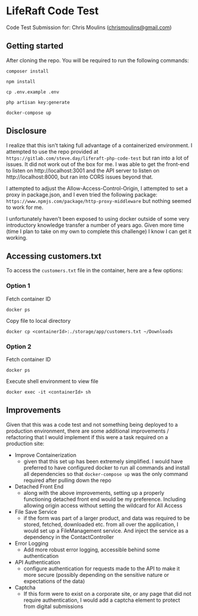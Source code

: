 # LifeRaft Code Test

Code Test Submission for: Chris Moulins (chrismoulins@gmail.com)

## Getting started

After cloning the repo. You will be required to run the following commands:
```
composer install
```
```
npm install
```
```
cp .env.example .env
```
```
php artisan key:generate
```
```
docker-compose up
```

## Disclosure

I realize that this isn't taking full advantage of a containerized environment.
I attempted to use the repo provided at `https://gitlab.com/steve.day/liferaft-php-code-test` but ran into a lot of issues. It did not work out of the box for me.
I was able to get the front-end to listen on http://localhost:3001 and the API server to listen on
http://localhost:8000, but ran into CORS issues beyond that.

I attempted to adjust the Allow-Access-Control-Origin, I attempted to set a proxy in package.json, and I even tried the following package: `https://www.npmjs.com/package/http-proxy-middleware` but nothing seemed to work for me.

I unfortunately haven't been exposed to using docker outside of some very introductory knowledge transfer a number of years ago. Given more time (time I plan to take on my own to complete this challenge) I know I can get it working.

## Accessing customers.txt
To access the `customers.txt` file in the container, here are a few options:

### Option 1
Fetch container ID
```
docker ps
```
Copy file to local directory
```
docker cp <containerId>:./storage/app/customers.txt ~/Downloads
```


### Option 2
Fetch container ID
```
docker ps
```
Execute shell environment to view file
```
docker exec -it <containerId> sh
```

## Improvements

Given that this was a code test and not something being deployed to a production environment, there are some additional improvements / refactoring that I would implement if this were a task required on a production site:

- Improve Containerization
    - given that this set up has been extremely simplified. I would have preferred to have configured docker to run all commands and install all dependencies so that `docker-compose up` was the only command required after pulling down the repo
- Detached Front End
    - along with the above improvements, setting up a properly functioning detached front end would be my preference. Including allowing origin access without setting the wildcard for All Access
- File Save Service
    - if the form was part of a larger product, and data was required to be stored, fetched, downloaded etc. from all over the application, I would set up a FileManagement service. And inject the service as a dependency in the ContactController
- Error Logging
    - Add more robust error logging, accessible behind some authentication
- API Authentication
    - configure authentication for requests made to the API to make it more secure (possibly depending on the sensitive nature or expectations of the data)
- Captcha
    - If this form were to exist on a corporate site, or any page that did not require authentication, I would add a captcha element to protect from digital submissions
